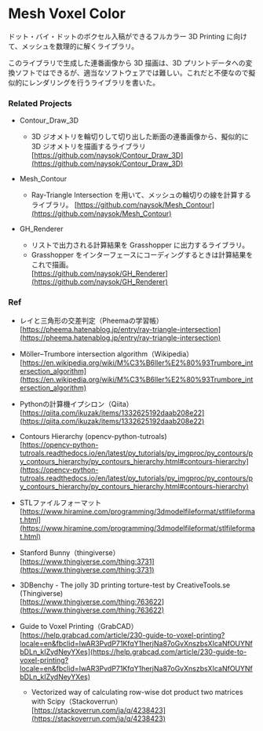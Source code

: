 # Mesh Voxel Color  

ドット・バイ・ドットのボクセル入稿ができるフルカラー 3D Printing に向けて、メッシュを数理的に解くライブラリ。  

このライブラリで生成した連番画像から 3D 描画は、3D プリントデータへの変換ソフトではできるが、適当なソフトウェアでは難しい。これだと不便なので擬似的にレンダリングを行うライブラリを書いた。  


### Related Projects  

- Contour_Draw_3D  
  - 3D ジオメトリを輪切りして切り出した断面の連番画像から、擬似的に 3D ジオメトリを描画するライブラリ  
  [https://github.com/naysok/Contour_Draw_3D](https://github.com/naysok/Contour_Draw_3D)  

- Mesh_Contour  
  - Ray-Triangle Intersection を用いて、メッシュの輪切りの線を計算するライブラリ。 
  [https://github.com/naysok/Mesh_Contour](https://github.com/naysok/Mesh_Contour)  

- GH_Renderer  
  - リストで出力される計算結果を Grasshopper に出力するライブラリ。
  - Grasshopper をインターフェースにコーディングするときは計算結果をこれで描画。  
  [https://github.com/naysok/GH_Renderer](https://github.com/naysok/GH_Renderer)  


### Ref  

- レイと三角形の交差判定（Pheemaの学習帳）  
  [https://pheema.hatenablog.jp/entry/ray-triangle-intersection](https://pheema.hatenablog.jp/entry/ray-triangle-intersection)  

- Möller–Trumbore intersection algorithm（Wikipedia）  
  [https://en.wikipedia.org/wiki/M%C3%B6ller%E2%80%93Trumbore_intersection_algorithm](https://en.wikipedia.org/wiki/M%C3%B6ller%E2%80%93Trumbore_intersection_algorithm)  

- Pythonの計算機イプシロン（Qiita）  
  [https://qiita.com/ikuzak/items/1332625192daab208e22](https://qiita.com/ikuzak/items/1332625192daab208e22)  

- Contours Hierarchy (opencv-python-tutroals)  
  [https://opencv-python-tutroals.readthedocs.io/en/latest/py_tutorials/py_imgproc/py_contours/py_contours_hierarchy/py_contours_hierarchy.html#contours-hierarchy](https://opencv-python-tutroals.readthedocs.io/en/latest/py_tutorials/py_imgproc/py_contours/py_contours_hierarchy/py_contours_hierarchy.html#contours-hierarchy)  

- STLファイルフォーマット  
  [https://www.hiramine.com/programming/3dmodelfileformat/stlfileformat.html](https://www.hiramine.com/programming/3dmodelfileformat/stlfileformat.html)

- Stanford Bunny（thingiverse）  
  [https://www.thingiverse.com/thing:3731](https://www.thingiverse.com/thing:3731)  

- 3DBenchy - The jolly 3D printing torture-test by CreativeTools.se (Thingiverse)  
  [https://www.thingiverse.com/thing:763622](https://www.thingiverse.com/thing:763622)  

- Guide to Voxel Printing（GrabCAD）  
  [https://help.grabcad.com/article/230-guide-to-voxel-printing?locale=en&fbclid=IwAR3PvdP71KfqY1herjNa87oGvXnszbsXIcaNfOUYNfbDLn_kIZydNeyYXes](https://help.grabcad.com/article/230-guide-to-voxel-printing?locale=en&fbclid=IwAR3PvdP71KfqY1herjNa87oGvXnszbsXIcaNfOUYNfbDLn_kIZydNeyYXes)  

  - Vectorized way of calculating row-wise dot product two matrices with Scipy（Stackoverrun）  
  [https://stackoverrun.com/ja/q/4238423](https://stackoverrun.com/ja/q/4238423)  